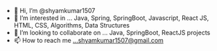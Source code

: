 - 👋 Hi, I’m @shyamkumar1507
- 👀 I’m interested in ... Java, Spring, SpringBoot, Javascript, React JS, HTML, CSS, Algorithms, Data Structures
- 💞️ I’m looking to collaborate on ... Java, SpringBoot, ReactJS projects
- 📫 How to reach me ...shyamkumar1507@gmail.com

<!---
shyamkumar1507/shyamkumar1507 is a ✨ special ✨ repository because its `README.md` (this file) appears on your GitHub profile.
You can click the Preview link to take a look at your changes.
--->
